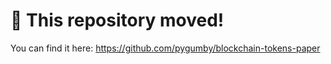 # 🚨 This repository moved!

You can find it here: https://github.com/pygumby/blockchain-tokens-paper
